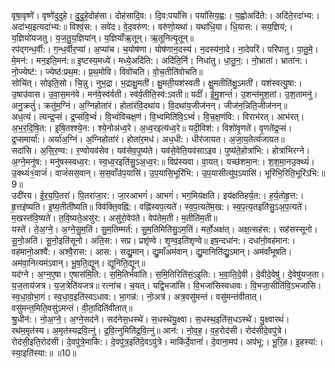 

  
वृषा॒वृष्णे॑। वृष्णे॑दुदुहे। दु॒दु॒हे॒दोह॑सा। दोह॑सादि॒व:। दि॒व:पयां॑सि। पयां॑सिय॒ह्व:। य॒ह्वोअदि॑ते:। अदि॑ते॒रदा॑भ्य:। अदा॑भ्य॒इत्यदा॑भ्य:॥ विश्वं॒स:। सवे॑द। वे॒द॒वरु॑ण:। वरु॑णो॒यथा॑। यथा॑धि॒या। धि॒यास:। सय॒ज्ञिय॑;। य॒ज्ञियो॑यजतु। य॒ज॒तु॒य॒ज्ञिया॑न्। य॒ज्ञियाँ॑ऋ॒तून्। ऋ॒तूनित्यृ॒तून्॥  
रप॑द्गन्ध॒र्वी:। ग॒न्ध॒र्वीर॒प्या॑। अ॒प्या॑च। च॒योष॑णा। योष॑णान॒दस्य॑। न॒दस्य॑ना॒दे। ना॒देपरि॑। परि॑पातु। पा॒तु॒मे॒। मे॒मन॑:। मन॒इति॒मन॑:॥ इ॒ष्टस्य॒मध्ये॑। मध्ये॒अदि॑ति:। अदि॑ति॒र्नि। निधा॑तु। धा॒तु॒न॒:। नो॒भ्राता॑। भ्राता॑न:। नो॒ज्येष्ट॑:। ज्येष्ठ॑:प्रथ॒म:। प्र॒थ॒मोवि। विवो॑चति। वो॒च॒तीति॑वोचति॥  
सोचि॑त्। सोइति॒सो। चि॒न्नु। नुभ॒द्रा। भ॒द्राक्षु॒मती॑। क्षु॒मती॒यश॑स्वती। क्षु॒मतीति॑क्षु॒ऽमती॑। यश॑स्वत्यु॒षा:। उ॒षाउ॑वास। उ॒वा॒स॒मन॑वे। मन॑वे॒स्व॑र्वती। स्व॑र्व॒तीति॒स्व॑:ऽवती॥ यदीं॑। ई॒मु॒शन्तं॑। उ॒शन्त॑मुश॒तां। उ॒श॒तामनु॑। अनु॒क्रतुं॑। क्रतु॑म॒ग्निं। अ॒ग्निहोता॑रं। होता॑रंवि॒दथा॑य। वि॒दथा॑य॒जीज॑नन्। जीज॑न॒न्निति॒जीज॑नन्॥  
अध॒त्यं। त्यन्द्र॒प्सं। द्र॒प्संवि॒भ्वं॑। वि॒भ्वं॑विचक्ष॒णं। वि॒भ्वमिति॑वि॒ऽभ्वं॑। वि॒च॒क्ष॒णंवि:। विराभ॑रत्। आभ॑रत्। अ॒भ॒र॒दि॒षि॒त:। इ॒षि॒तश्श्ये॒न:। श्ये॒नोअ॑ध्व॒रे। अ॒ध्व॒रइत्य॑ध्व॒रे॥ यदी॒विश॑:। विशो॑वृ॒णते॑। वृ॒णते॑द्र॒प्सं। द्र॒प्समार्या॑:। अर्या॑अ॒ग्निं। अ॒ग्निहोता॑रं। होता॑र॒मध॑। अध॒धी:। धीर॑जायत। अ॒जा॒य॒तेत्य॑जायत॥  
सदा॑सि। अ॒सि॒र॒ण्व:। र॒ण्वोयव॑सेव। यव॑सेव॒पुष्य॑ते। यव॑से॒वेति॒यव॑साऽइव। पुष्य॑ते॒होत्रा॑भि:। होत्रा॑भिरग्ने। अ॒ग्ने॒मनु॑ष:। मनु॑षस्स्वध्व॒र:। स्व॒ध्व॒रइति॑सु॒ऽअ॒ध्व॒र:॥ विप्र॑स्यवा। वा॒यत्। यच्छ॑शमा॒न:। श॒श॒मा॒नउ॒क्थ्यं॑। उ॒क्थ्यं॑१॒॑वाजं॑। वाजं॑सस॒वान्। स॒स॒वाँउ॑प॒यासि॑। उ॒प॒यासि॒भूरि॑भि:। उ॒प॒यासीत्यु॑प॒ऽयासि॑। भूरि॑भि॒रिति॒भूरि॑ऽभि:॥ 9॥  
उदी॑रय। ई॒र॒य॒पि॒तरा॑। पि॒तरा॑जा॒र:। जा॒रआभगं॑। आभगं॑। भग॒मिय॑क्षति। इय॑क्षतिहर्य॒त:। ह॒र्य॒तोहृ॒त्त:। हृ॒त्तइ॑ष्यति। इ॒ष्य॒तीती॑ष्यति॥ विव॑क्ति॒वह्नि॑:। वह्नि॑स्वप॒त्यते॑। स्व॒प॒त्यते॑म॒ख:। स्व॒प॒त्य॒तइति॑सु॒ऽअ॒प॒त्यते॑। म॒खस्त॑वि॒ष्यते॑। त॒वि॒ष्यते॒असु॑र:। असु॑रो॒वेप॑ते। वेप॑तेम॒ती। म॒तीति॑म॒ती॥  
यस्ते॑। ते॒अ॒ग्ने॒। अ॒ग्ने॒सु॒म॒तिं। सु॒म॒तिम्मर्त॑:। सु॒म॒तिमिति॑सु॒ऽम॒तिं। मर्तो॒अक्ष॑त्। अक्ष॒त्सह॑स:। सह॑सस्सूनो। सू॒नो॒अति॑। सू॒नो॒इति॑सूनो। अति॒स:। सप्र। प्रशृ॑ण्वे। शृ॒ण्व॒इति॑शृण्वे॥ इष॒न्दधा॑न:। दधा॑नो॒वह॑मान:। वह॑मानो॒अश्वै॑:। अश्वै॒रास:। आस:। सद्यु॒मान्। द्यु॒माँअम॑वान्। द्यु॒मानिति॑द्यु॒ऽमान्। अम॑वाँभूषति। अम॑वा॒नित्यम॑ऽवान्। भू॒ष॒ति॒द्यून्। द्यूनिति॒द्यून्॥  
यद॑ग्ने। अ॒ग्न॒ए॒षा। ए॒षास॑मि॒ति:। स॒मि॒तिर्भवा॑ति। स॒मि॒तिरिति॑सं॒ऽइ॒ति:। भ॒वा॒ति॒दे॒वी। दे॒वीदे॒वेषु॑। दे॒वेषु॑यज॒ता। य॒ज॒ताय॑जत्र। य॒ज॒त्रेति॑यजत्र॥ रत्ना॑च। च॒यत्। यद्वि॒भजा॑सि। वि॒भजा॑सिस्वधावः। वि॒भजा॒सीति॑वि॒ऽभजा॑सि। स्व॒धा॒वो॒भा॒गं। स्व॒धा॒व॒इति॑स्वऽधाव:। भा॒गन्न॑:। नो॒अत्र॑। अत्र॒वसु॑मन्तं। वसु॑मन्तंवीतात्। वसु॑मन्त॒मिति॒वसु॑ऽमन्तं। वी॒ता॒दिति॑वीतात्॥  
श्रु॒धीन॑:। नो॒अ॒ग्ने॒। अ॒ग्ने॒सद॑ने। सद॑नेस॒धस्थे॑। स॒धस्थे॑यु॒क्ष्वा। स॒धस्थ॒इति॑स॒धऽस्थे॑। यु॒क्ष्वारथं॑। रथ॑म॒मृत॑स्य। अ॒मृत॑स्यद्रवि॒त्नुं। द्र॒वि॒त्नुमिति॑द्र॒वि॒त्नुं॥ आन॑:। नो॒व॒ह॒। व॒ह॒रोद॑सी। रोद॑सीदे॒वपु॑त्रे। रोद॑सी॒इति॒रोद॑सी। दे॒वपु॑त्रे॒माकि॑:। दे॒वपु॑त्र॒इति॑दे॒वऽपु॑त्रे। माकि॑र्दे॒वानां॑। दे॒वाना॒मप॑। अप॑भू:। भू॒रि॒ह। इ॒हस्या॑:। स्या॒इति॑स्या:॥ ॥10॥  
